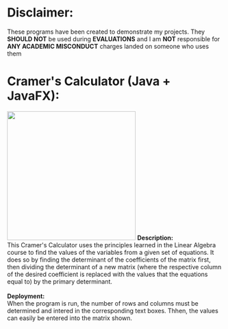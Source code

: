 # Disclaimer: 
These programs have been created to demonstrate my projects. They <strong>SHOULD NOT</strong> be used during <strong>EVALUATIONS</strong> and I am <strong>NOT</strong> responsible for <strong>ANY ACADEMIC MISCONDUCT</strong> charges landed on someone who uses them

# Cramer's Calculator (Java + JavaFX): <br/>
<img src="https://user-images.githubusercontent.com/91444858/166508940-ac2b0d07-181b-42f1-a077-a231ec1d84ee.png" width="300">
<strong>Description:</strong>  <br/>
This Cramer's Calculator uses the principles learned in the Linear Algebra course to find the values of the variables from a given set of equations. It does so by finding the determinant of the coefficients of the matrix first, then dividing the determinant of a new matrix (where the respective column of the desired coefficient is replaced with the values that the equations equal to) by the primary determinant.  <br/> <br/> 
<strong>Deployment:</strong><br/>When the program is run, the number of rows and columns must be determined and intered in the corresponding text boxes. Thhen, the values can easily be entered into the matrix shown. 
